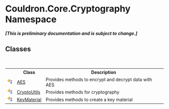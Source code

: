 # Couldron.Core.Cryptography Namespace
 _**\[This is preliminary documentation and is subject to change.\]**_

## Classes
&nbsp;<table><tr><th></th><th>Class</th><th>Description</th></tr><tr><td>![Public class](media/pubclass.gif "Public class")</td><td><a href="T_Couldron_Core_Cryptography_AES">AES</a></td><td>
Provides methods to encrypt and decrypt data with AES</td></tr><tr><td>![Public class](media/pubclass.gif "Public class")</td><td><a href="T_Couldron_Core_Cryptography_CryptoUtils">CryptoUtils</a></td><td>
Provides methods for cryptography</td></tr><tr><td>![Public class](media/pubclass.gif "Public class")</td><td><a href="T_Couldron_Core_Cryptography_KeyMaterial">KeyMaterial</a></td><td>
Provides methods to create a key material</td></tr></table>&nbsp;
